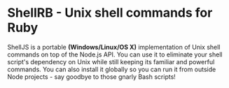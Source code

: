 # ShellRB - Unix shell commands for Ruby
ShellJS is a portable **(Windows/Linux/OS X)** implementation of Unix shell commands on top of the Node.js API. You can use it to eliminate your shell script's dependency on Unix while still keeping its familiar and powerful commands. You can also install it globally so you can run it from outside Node projects - say goodbye to those gnarly Bash scripts!
